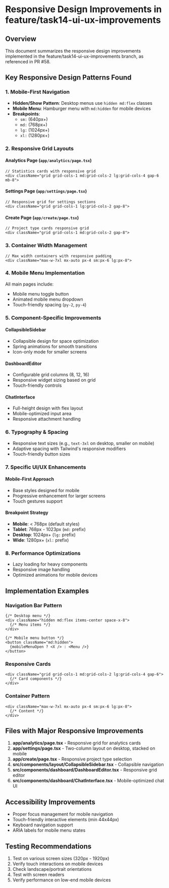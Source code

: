 # Responsive Design Improvements in feature/task14-ui-ux-improvements

## Overview
This document summarizes the responsive design improvements implemented in the feature/task14-ui-ux-improvements branch, as referenced in PR #58.

## Key Responsive Design Patterns Found

### 1. Mobile-First Navigation
- **Hidden/Show Pattern**: Desktop menus use `hidden md:flex` classes
- **Mobile Menu**: Hamburger menu with `md:hidden` for mobile devices
- **Breakpoints**: 
  - `sm:` (640px+)
  - `md:` (768px+) 
  - `lg:` (1024px+)
  - `xl:` (1280px+)

### 2. Responsive Grid Layouts

#### Analytics Page (`app/analytics/page.tsx`)
```tsx
// Statistics cards with responsive grid
<div className="grid grid-cols-1 md:grid-cols-2 lg:grid-cols-4 gap-6 mb-8">
```

#### Settings Page (`app/settings/page.tsx`)
```tsx
// Responsive grid for settings sections
<div className="grid grid-cols-1 lg:grid-cols-2 gap-8">
```

#### Create Page (`app/create/page.tsx`)
```tsx
// Project type cards responsive grid
<div className="grid grid-cols-1 md:grid-cols-2 gap-8">
```

### 3. Container Width Management
```tsx
// Max width containers with responsive padding
<div className="max-w-7xl mx-auto px-4 sm:px-6 lg:px-8">
```

### 4. Mobile Menu Implementation
All main pages include:
- Mobile menu toggle button
- Animated mobile menu dropdown
- Touch-friendly spacing (`py-2`, `py-4`)

### 5. Component-Specific Improvements

#### CollapsibleSidebar
- Collapsible design for space optimization
- Spring animations for smooth transitions
- Icon-only mode for smaller screens

#### DashboardEditor
- Configurable grid columns (8, 12, 16)
- Responsive widget sizing based on grid
- Touch-friendly controls

#### ChatInterface
- Full-height design with flex layout
- Mobile-optimized input area
- Responsive attachment handling

### 6. Typography & Spacing
- Responsive text sizes (e.g., `text-3xl` on desktop, smaller on mobile)
- Adaptive spacing with Tailwind's responsive modifiers
- Touch-friendly button sizes

### 7. Specific UI/UX Enhancements

#### Mobile-First Approach
- Base styles designed for mobile
- Progressive enhancement for larger screens
- Touch gestures support

#### Breakpoint Strategy
- **Mobile**: < 768px (default styles)
- **Tablet**: 768px - 1023px (`md:` prefix)
- **Desktop**: 1024px+ (`lg:` prefix)
- **Wide**: 1280px+ (`xl:` prefix)

### 8. Performance Optimizations
- Lazy loading for heavy components
- Responsive image handling
- Optimized animations for mobile devices

## Implementation Examples

### Navigation Bar Pattern
```tsx
{/* Desktop menu */}
<div className="hidden md:flex items-center space-x-8">
  {/* Menu items */}
</div>

{/* Mobile menu button */}
<button className="md:hidden">
  {mobileMenuOpen ? <X /> : <Menu />}
</button>
```

### Responsive Cards
```tsx
<div className="grid grid-cols-1 md:grid-cols-2 lg:grid-cols-4 gap-6">
  {/* Card components */}
</div>
```

### Container Pattern
```tsx
<div className="max-w-7xl mx-auto px-4 sm:px-6 lg:px-8">
  {/* Content */}
</div>
```

## Files with Major Responsive Improvements

1. **app/analytics/page.tsx** - Responsive grid for analytics cards
2. **app/settings/page.tsx** - Two-column layout on desktop, stacked on mobile
3. **app/create/page.tsx** - Responsive project type selection
4. **src/components/layout/CollapsibleSidebar.tsx** - Collapsible navigation
5. **src/components/dashboard/DashboardEditor.tsx** - Responsive grid editor
6. **src/components/dashboard/ChatInterface.tsx** - Mobile-optimized chat UI

## Accessibility Improvements
- Proper focus management for mobile navigation
- Touch-friendly interactive elements (min 44x44px)
- Keyboard navigation support
- ARIA labels for mobile menu states

## Testing Recommendations
1. Test on various screen sizes (320px - 1920px)
2. Verify touch interactions on mobile devices
3. Check landscape/portrait orientations
4. Test with screen readers
5. Verify performance on low-end mobile devices